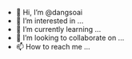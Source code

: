 - 👋 Hi, I’m @dangsoai
- 👀 I’m interested in ...
- 🌱 I’m currently learning ...
- 💞️ I’m looking to collaborate on ...
- 📫 How to reach me ...

<!---
dangsoai/dangsoai is a ✨ special ✨ repository because its `README.md` (this file) appears on your GitHub profile.
You can click the Preview link to take a look at your changes.
--->
